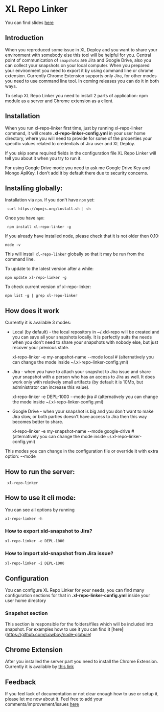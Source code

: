 XL Repo Linker
=======

You can find slides [here](http://slides.com/acierto/xl-repo-linker)

Introduction
------------

When you reproduced some issue in XL Deploy and you want to share your environment with somebody else this tool will 
be helpful for you. Central point of communication of `snapshots` are Jira and Google Drive, also you can collect your 
snapshots on your local computer. When you prepared your environment you need to export it by using command line or 
chrome extension. Currently Chrome Extension supports only Jira, for other modes you need to use command line tool. In
coming releases you can do it in both ways. 
 
To setup XL Repo Linker you need to install 2 parts of application: npm module as a server and Chrome extension as a client. 

Installation
-------------

When you run xl-repo-linker first time, just by running xl-repo-linker command, it will 
create **.xl-repo-linker-config.yml** in your user home directory, where you will need to provide for some of the 
properties your specific values related to credentials of Jira user and XL Deploy.

If you skip some required fields in the configuration file XL Repo Linker will tell you about it when you try to run it. 
 
For using Google Drive mode you need to ask me Google Drive Key and Mongo ApiKey. I don't add it by default there due to 
security concerns. 

## Installing globally:

Installation via `npm`.  If you don't have `npm` yet:

     curl https://npmjs.org/install.sh | sh

Once you have `npm`:

     npm install xl-repo-linker -g
     
If you already have installed node, please check that it is not older then 0.10:
 
    node -v

This will install `xl-repo-linker` globally so that it may be run from the command line.

To update to the latest version after a while:

    npm update xl-repo-linker -g 
    
To check current version of xl-repo-linker:

    npm list -g | grep xl-repo-linker
    
## How does it work

  Currently it is available 3 modes:
     
  * Local (by default) - the local repository in ~/.xld-repo will be created and you can save all your snapshots locally.
  It is perfectly suits the needs when you don't need to share your snapshots with nobody else, but just recover your previous
  state.
  
  
    xl-repo-linker -e my-snapshot-name --mode local # (alternatively you can change the mode inside ~/.xl-repo-linker-config.yml)
  
  * Jira - when you have to attach your snapshot to Jira issue and share your snapshot with a person who has an access to Jira as well.
   It does work only with relatively small artifacts (by default it is 10Mb, but administrator can increase this value).


    xl-repo-linker -e DEPL-1000 --mode jira # (alternatively you can change the mode inside ~/.xl-repo-linker-config.yml)
  
  * Google Drive - when your snapshot is big and you don't want to make Jira slow, or both parties doesn't have access to Jira then 
  this way becomes better to share.


    xl-repo-linker -e my-snapshot-name --mode google-drive # (alternatively you can change the mode inside ~/.xl-repo-linker-config.yml)
  
  This modes you can change in the configuration file or override it with extra option: --mode <mode>

## How to run the server:

     xl-repo-linker
     
## How to use it cli mode:

You can see all options by running

    xl-repo-linker -h
    
### How to export xld-snapshot to Jira?

    xl-repo-linker -e DEPL-1000
    
### How to import xld-snapshot from Jira issue?

    xl-repo-linker -i DEPL-1000
    
## Configuration

You can configure XL Repo Linker for your needs, you can find many configuration sections for that in **.xl-repo-linker-config.yml** inside your user home directory

### Snapshot section
    
This section is responsible for the folders/files which will be included into snapshot. For examples how to use it you can
 find it [here] (https://github.com/cowboy/node-globule)

## Chrome Extension
 
   After you installed the server part you need to install the Chrome Extension. Currently it is available by [this link](https://chrome.google.com/webstore/detail/xl-repo-linker/aclpjhlfbodcpenmbeibgocfpknkllcn)
   
## Feedback
 
   If you feel lack of documentation or not clear enough how to use or setup it, please let me now about it. Feel free to add your comments/improvement/issues 
   [here](https://github.com/xebialabs-community/xl-repo-linker/issues)